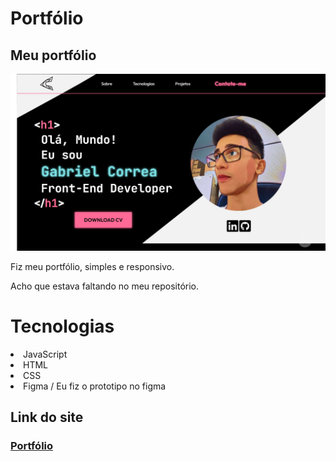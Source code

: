# Portfólio
## Meu portfólio
<img src="./img/resultado.jpg">

<p>
Fiz meu portfólio, simples e responsivo.
</p>
<p>
Acho que estava faltando no meu repositório.
</p>

# Tecnologias 
<li>JavaScript</li>
<li>HTML</li>
<li>CSS</li>
<li>Figma / Eu fiz o prototipo no figma</li>

## Link do site
### <a href="https://gabrielbrta.github.io/Portfolio/">Portfólio</a>
